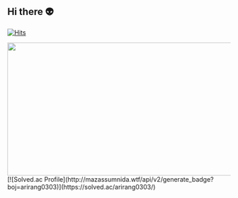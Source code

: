 ## Hi there 👽

[![Hits](https://hits.seeyoufarm.com/api/count/incr/badge.svg?url=https%3A%2F%2Fgithub.com%2Fmirinae700%2Fhit-counter&count_bg=%235EB6B4&title_bg=%232C5168&icon=waze.svg&icon_color=%23E7E7E7&title=hits&edge_flat=false)](https://github.com/mirinae700)


<div style="display: felx; justify-content: center; aligh-item: center; gap: 1rem;">
  <a href="https://github.com/devxb/gitanimals">
    <img
      src="https://render.gitanimals.org/farms/mirinae700"
      width="600"
      height="300"
    />
  </a>
  [![Solved.ac Profile](http://mazassumnida.wtf/api/v2/generate_badge?boj=arirang0303)](https://solved.ac/arirang0303/)
</div>
  

